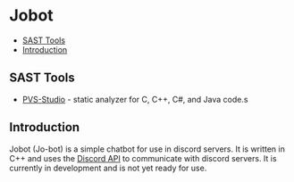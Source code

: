 # Jobot
* [SAST Tools](#sast-tools)
* [Introduction](#introduction)

## SAST Tools
* [PVS-Studio](https://pvs-studio.com/pvs-studio/?utm_source=website&utm_medium=github&utm_campaign=open_source) - static analyzer for C, C++, C#, and Java code.s

## Introduction
Jobot (Jo-bot) is a simple chatbot for use in discord servers.
It is written in C++ and uses the [Discord API](https://discord.com/developers/docs/intro) to communicate with discord servers.
It is currently in development and is not yet ready for use.